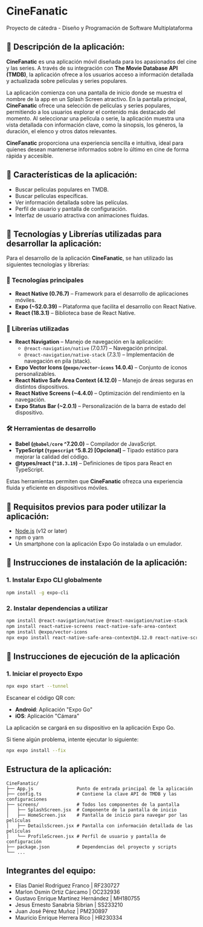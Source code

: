 # CineFanatic
Proyecto de cátedra - Diseño y Programación de Software Multiplataforma

## 📌 Descripción de la aplicación:
**CineFanatic** es una aplicación móvil diseñada para los apasionados del cine y las series. A través de su integración con **The Movie Database API (TMDB)**, la aplicación ofrece a los usuarios acceso a información detallada y actualizada sobre películas y series populares.

La aplicación comienza con una pantalla de inicio donde se muestra el nombre de la app en un Splash Screen atractivo. En la pantalla principal, **CineFanatic** ofrece una selección de películas y series populares, permitiendo a los usuarios explorar el contenido más destacado del momento. Al seleccionar una película o serie, la aplicación muestra una vista detallada con información clave, como la sinopsis, los géneros, la duración, el elenco y otros datos relevantes.

**CineFanatic** proporciona una experiencia sencilla e intuitiva, ideal para quienes desean mantenerse informados sobre lo último en cine de forma rápida y accesible.

## 📌 Características de la aplicación:
- Buscar películas populares en TMDB.
- Buscar películas específicas.
- Ver información detallada sobre las películas.
- Perfil de usuario y pantalla de configuración.
- Interfaz de usuario atractiva con animaciones fluidas.

## 📌 Tecnologías y Librerías utilizadas para desarrollar la aplicación:

Para el desarrollo de la aplicación **CineFanatic**, se han utilizado las siguientes tecnologías y librerías:  

### 🚀 Tecnologías principales  
- **React Native (0.76.7)** – Framework para el desarrollo de aplicaciones móviles.  
- **Expo (~52.0.39)** – Plataforma que facilita el desarrollo con React Native.  
- **React (18.3.1)** – Biblioteca base de React Native.  

### 📲 Librerías utilizadas  
- **React Navigation** – Manejo de navegación en la aplicación:  
  - `@react-navigation/native` (7.0.17) – Navegación principal.  
  - `@react-navigation/native-stack` (7.3.1) – Implementación de navegación en pila (stack).  
- **Expo Vector Icons (`@expo/vector-icons` 14.0.4)** – Conjunto de íconos personalizables.  
- **React Native Safe Area Context (4.12.0)** – Manejo de áreas seguras en distintos dispositivos.  
- **React Native Screens (~4.4.0)** – Optimización del rendimiento en la navegación.  
- **Expo Status Bar (~2.0.1)** – Personalización de la barra de estado del dispositivo.  

### 🛠️ Herramientas de desarrollo  
- **Babel (`@babel/core` ^7.20.0)** – Compilador de JavaScript.  
- **TypeScript (`typescript` ^5.8.2) [Opcional]** – Tipado estático para mejorar la calidad del código.  
- **@types/react (`^18.3.19`)** – Definiciones de tipos para React en TypeScript.  

Estas herramientas permiten que **CineFanatic** ofrezca una experiencia fluida y eficiente en dispositivos móviles.

## 📌 Requisitos previos para poder utilizar la aplicación:
- [Node.js](https://nodejs.org/) (v12 or later)
- npm o yarn
- Un smartphone con la aplicación Expo Go instalada o un emulador.

## 📌 Instrucciones de instalación de la aplicación:
### 1. Instalar Expo CLI globalmente

```bash
npm install -g expo-cli
```

### 2. Instalar dependencias a utilizar

```bash
npm install @react-navigation/native @react-navigation/native-stack
npm install react-native-screens react-native-safe-area-context
npm install @expo/vector-icons
npx expo install react-native-safe-area-context@4.12.0 react-native-screens@~4.4.0
```

## 📌 Instrucciones de ejecución de la aplicación
### 1. Iniciar el proyecto Expo
```bash
npx expo start --tunnel
```

Escanear el código QR con:

- **Android**: Aplicación "Expo Go"
- **iOS**: Aplicación "Cámara"

La aplicación se cargará en su dispositivo en la aplicación Expo Go.

Si tiene algún problema, intente ejecutar lo siguiente:

```bash
npx expo install --fix
```

## Estructura de la aplicación:

```
CineFanatic/
├── App.js                Punto de entrada principal de la aplicación
├── config.ts             # Contiene la clave API de TMDB y las configuraciones
├── screens/              # Todos los componentes de la pantalla
│   ├── SplashScreen.jsx  # Componente de la pantalla de inicio
│   ├── HomeScreen.jsx    # Pantalla de inicio para navegar por las películas
│   ├── DetailsScreen.jsx # Pantalla con información detallada de las películas
│   └── ProfileScreen.jsx # Perfil de usuario y pantalla de configuración
├── package.json          # Dependencias del proyecto y scripts
└── ...
```
## Integrantes del equipo:
 - Elías Daniel Rodríguez Franco | RF230727
 - Marlon Osmin Ortiz Cárcamo | OC232936
 - Gustavo Enrique Martínez Hernández | MH180755
 - Jesus Ernesto Sanabria Sibrian | SS233210
 - Juan José Pérez Muñoz | PM230897
 - Mauricio Enrique Herrera Rico | HR230334


